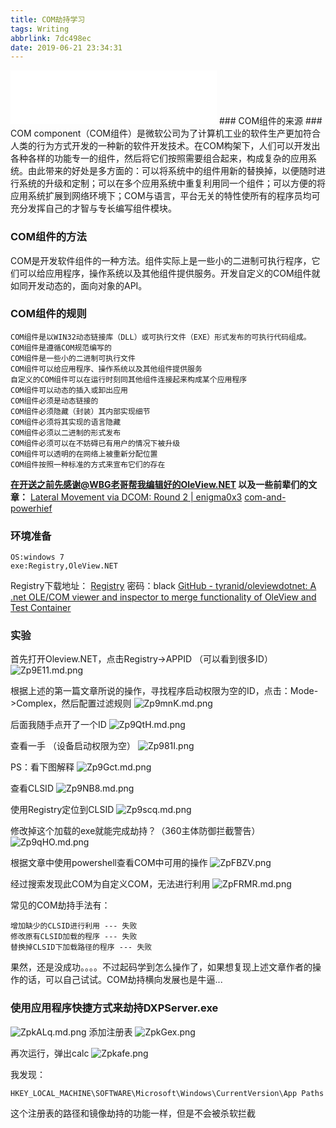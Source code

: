 ```yaml
---
title: COM劫持学习
tags: Writing
abbrlink: 7dc498ec
date: 2019-06-21 23:34:31
---
```

<iframe frameborder="no" border="0" marginwidth="0" marginheight="0" width=330 height=86 src="//music.163.com/outchain/player?type=2&id=35848041&auto=1&height=66"></iframe>
### COM组件的来源 ###
COM component（COM组件）是微软公司为了计算机工业的软件生产更加符合人类的行为方式开发的一种新的软件开发技术。在COM构架下，人们可以开发出各种各样的功能专一的组件，然后将它们按照需要组合起来，构成复杂的应用系统。由此带来的好处是多方面的：可以将系统中的组件用新的替换掉，以便随时进行系统的升级和定制；可以在多个应用系统中重复利用同一个组件；可以方便的将应用系统扩展到网络环境下；COM与语言，平台无关的特性使所有的程序员均可充分发挥自己的才智与专长编写组件模块。

### COM组件的方法 ###
COM是开发软件组件的一种方法。组件实际上是一些小的二进制可执行程序，它们可以给应用程序，操作系统以及其他组件提供服务。开发自定义的COM组件就如同开发动态的，面向对象的API。

### COM组件的规则 ###
```
COM组件是以WIN32动态链接库（DLL）或可执行文件（EXE）形式发布的可执行代码组成。
COM组件是遵循COM规范编写的
COM组件是一些小的二进制可执行文件
COM组件可以给应用程序、操作系统以及其他组件提供服务
自定义的COM组件可以在运行时刻同其他组件连接起来构成某个应用程序
COM组件可以动态的插入或卸出应用
COM组件必须是动态链接的
COM组件必须隐藏（封装）其内部实现细节
COM组件必须将其实现的语言隐藏
COM组件必须以二进制的形式发布
COM组件必须可以在不妨碍已有用户的情况下被升级
COM组件可以透明的在网络上被重新分配位置
COM组件按照一种标准的方式来宣布它们的存在
```

<b>在开送之前先感谢@WBG老哥帮我编辑好的OleView.NET
以及一些前辈们的文章：</b>
[Lateral Movement via DCOM: Round 2 \| enigma0x3](https://enigma0x3.net/2017/01/23/lateral-movement-via-dcom-round-2/)
[com-and-powerhief](https://etherdream.github.io/jsproxy/-----https://labs.nettitude.com/blog/com-and-the-powerthief/)

### 环境准备 ###
```
OS:windows 7
exe:Registry,OleView.NET
```
Registry下载地址：
[Registry](https://www.lanzous.com/i1vym3g) 密码：black
[GitHub - tyranid/oleviewdotnet: A .net OLE/COM viewer and inspector to merge functionality of OleView and Test Container](https://github.com/tyranid/oleviewdotnet)

### 实验 ###
首先打开Oleview.NET，点击Registry->APPID （可以看到很多ID）
![Zp9E11.md.png](https://s2.ax1x.com/2019/06/21/Zp9E11.md.png)

根据上述的第一篇文章所说的操作，寻找程序启动权限为空的ID，点击：Mode->Complex，然后配置过滤规则
![Zp9mnK.md.png](https://s2.ax1x.com/2019/06/21/Zp9mnK.md.png)

后面我随手点开了一个ID
![Zp9QtH.md.png](https://s2.ax1x.com/2019/06/21/Zp9QtH.md.png)

查看一手 （设备启动权限为空）
![Zp981I.png](https://s2.ax1x.com/2019/06/21/Zp981I.png)

PS：看下图解释
![Zp9Gct.md.png](https://s2.ax1x.com/2019/06/21/Zp9Gct.md.png)

查看CLSID
![Zp9NB8.md.png](https://s2.ax1x.com/2019/06/21/Zp9NB8.md.png)

使用Registry定位到CLSID
![Zp9scq.md.png](https://s2.ax1x.com/2019/06/21/Zp9scq.md.png)

修改掉这个加载的exe就能完成劫持？（360主体防御拦截警告）
![Zp9qHO.md.png](https://s2.ax1x.com/2019/06/21/Zp9qHO.md.png)

根据文章中使用powershell查看COM中可用的操作
![ZpFBZV.png](https://s2.ax1x.com/2019/06/22/ZpFBZV.png)

经过搜索发现此COM为自定义COM，无法进行利用
![ZpFRMR.md.png](https://s2.ax1x.com/2019/06/22/ZpFRMR.md.png)

常见的COM劫持手法有：
```
增加缺少的CLSID进行利用 --- 失败
修改原有CLSID加载的程序 --- 失败
替换掉CLSID下加载路径的程序 --- 失败
```
果然，还是没成功。。。。不过起码学到怎么操作了，如果想复现上述文章作者的操作的话，可以自己试试。COM劫持横向发展也是牛逼...

### 使用应用程序快捷方式来劫持DXPServer.exe ###
![ZpkALq.md.png](https://s2.ax1x.com/2019/06/22/ZpkALq.md.png)
添加注册表
![ZpkGex.png](https://s2.ax1x.com/2019/06/22/ZpkGex.png)

再次运行，弹出calc
![Zpkafe.png](https://s2.ax1x.com/2019/06/22/Zpkafe.png)

我发现：
```
HKEY_LOCAL_MACHINE\SOFTWARE\Microsoft\Windows\CurrentVersion\App Paths
```
这个注册表的路径和镜像劫持的功能一样，但是不会被杀软拦截
